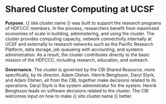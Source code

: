# Shared Cluster Computing at UCSF

**Purpose.**
{{ site.cluster.name }} was built to support the research programs of HDFCCC members.  In the process, researchers benefit from maximized
economies of scale in building, administering, and using the cluster. The cluster provides computing capacity, network connectivity internally at UCSF and externally to research networks such
as the Pacific Research Platform, data storage, job queueing with accounting,
and systems administration. As a result, the cluster contributes directly to the
basic mission of the HDFCCC, including research, education, and outreach.

**Governance.**
The cluster is governed by the CBI Shared Resource, more specifically, by its director, Adam Olshen.  Henrik Bengtsson, Daryl Styrk, and Adam Olshen, all from the CBI, together make decisions related to its operations.  Daryl Styrk is the system administrator for the system.  Henrik Bengtsson leads on software decisions related to the cluster.  The CBI welcomes input on how to make {{ site.cluster.name }} better.    
